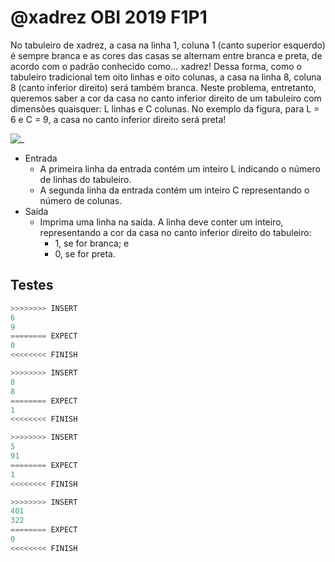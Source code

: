 # @xadrez OBI 2019 F1P1

No tabuleiro de xadrez, a casa na linha 1, coluna 1 (canto superior esquerdo) é sempre branca e as cores das casas se alternam entre branca e preta, de acordo com o padrão conhecido como... xadrez! Dessa forma, como o tabuleiro tradicional tem oito linhas e oito colunas, a casa na linha 8, coluna 8 (canto inferior direito) será também branca. Neste problema, entretanto, queremos saber a cor da casa no canto inferior direito de um tabuleiro com dimensões quaisquer: L linhas e C colunas. No exemplo da figura, para L = 6 e C = 9, a casa no canto inferior direito será preta!

![_](https://raw.githubusercontent.com/qxcodefup/arcade/master/base/xadrez/image.png)

- Entrada
  - A primeira linha da entrada contém um inteiro L indicando o número de linhas do tabuleiro.
  - A segunda linha da entrada contém um inteiro C representando o número de colunas.
- Saída
  - Imprima uma linha na saída. A linha deve conter um inteiro, representando a cor da casa no canto inferior direito do tabuleiro:
    - 1, se for branca; e
    - 0, se for preta.

## Testes

``` py
>>>>>>>> INSERT
6
9
======== EXPECT
0
<<<<<<<< FINISH
```

```py
>>>>>>>> INSERT
8
8
======== EXPECT
1
<<<<<<<< FINISH
```

```py
>>>>>>>> INSERT
5
91
======== EXPECT
1
<<<<<<<< FINISH
```

```py
>>>>>>>> INSERT
401
322
======== EXPECT
0
<<<<<<<< FINISH
```
